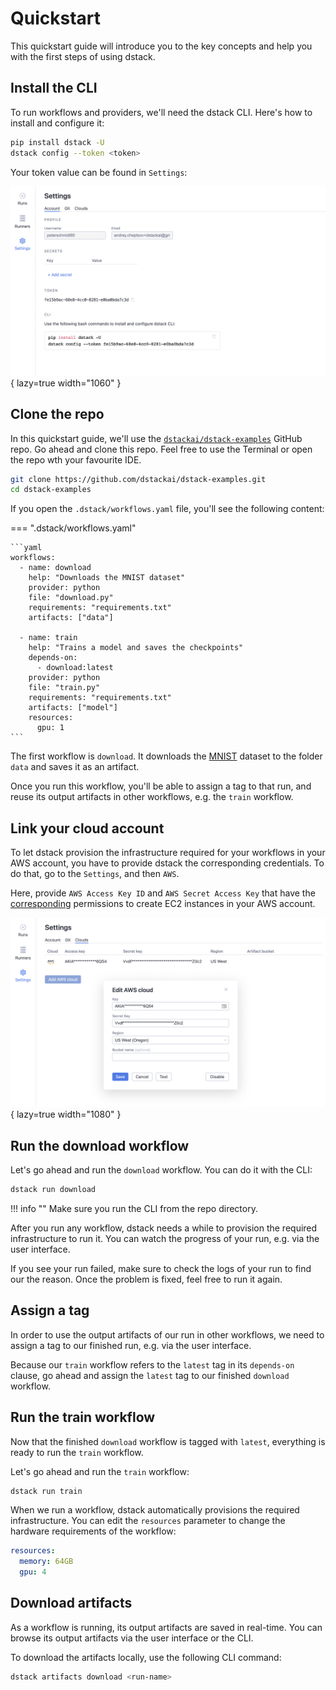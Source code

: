 # Quickstart

This quickstart guide will introduce you to the key concepts and help you with the first steps of using dstack.

## Install the CLI

To run workflows and providers, we'll need the dstack CLI. Here's how to install and configure it:

```bash
pip install dstack -U
dstack config --token <token> 
```

Your token value can be found in `Settings`:

![](images/dstack_quickstart_token.png){ lazy=true width="1060" }

## Clone the repo

In this quickstart guide, we'll use the 
[`dstackai/dstack-examples`](https://github.com/dstackai/dstack-examples) GitHub repo. Go ahead and clone this 
repo. Feel free to use the Terminal or open the repo wth your favourite IDE.

```bash
git clone https://github.com/dstackai/dstack-examples.git
cd dstack-examples
```

If you open the `.dstack/workflows.yaml` file, you'll see the following content:

=== ".dstack/workflows.yaml"

    ```yaml
    workflows:
      - name: download
        help: "Downloads the MNIST dataset"
        provider: python
        file: "download.py"
        requirements: "requirements.txt"
        artifacts: ["data"]

      - name: train
        help: "Trains a model and saves the checkpoints"
        depends-on:
          - download:latest
        provider: python
        file: "train.py"
        requirements: "requirements.txt"
        artifacts: ["model"]
        resources:
          gpu: 1
    ```

[//]: # (Migrate to PyTorch Lightning)

[//]: # (TODO: Add a Streamlit app example)

The first workflow is `download`. It downloads the [MNIST](http://yann.lecun.com/exdb/mnist/) dataset
to the folder `data` and saves it as an artifact.

Once you run this workflow, you'll be able to assign a tag to that run, and reuse its output artifacts
in other workflows, e.g. the `train` workflow.

## Link your cloud account

To let dstack provision the infrastructure required for your workflows in your AWS account, you have to provide
dstack the corresponding credentials. To do that, go to the `Settings`, and then `AWS`.

Here, provide `AWS Access Key ID` and `AWS Secret Access Key` that have the
[corresponding](runners.md#on-demand-runners) permissions to create EC2 instances in your AWS account.

![](images/dstack_on_demand_settings.png){ lazy=true width="1080" }

## Run the download workflow

Let's go ahead and run the `download` workflow. You can do it with the CLI:

```bash
dstack run download
```

!!! info ""
    Make sure you run the CLI from the repo directory.    

After you run any workflow, dstack needs a while to provision the required infrastructure to run it. 
You can watch the progress of your run, e.g. via the user interface.

If you see your run failed, make sure to check the logs of your run to find our the reason. Once the problem 
is fixed, feel free to run it again.

## Assign a tag

In order to use the output artifacts of our run in other workflows, we need to assign a tag to our finished run, e.g.
via the user interface.

Because our `train` workflow refers to the `latest` tag in its `depends-on` clause, go ahead and assign the `latest`
tag to our finished `download` workflow.

[//]: # (TODO: Consider auto-tagging with latest)

## Run the train workflow

Now that the finished `download` workflow is tagged with `latest`, everything is ready to run the `train` workflow.

Let's go ahead and run the `train` workflow:

```bash
dstack run train
```

[//]: # (TODO: Tell how to pass arguments)

When we run a workflow, dstack automatically provisions the required infrastructure.
You can edit the `resources` parameter to change the hardware requirements of the workflow:

```yaml
resources:
  memory: 64GB
  gpu: 4
```

## Download artifacts

As a workflow is running, its output artifacts are saved in real-time.
You can browse its output artifacts via the user interface or the CLI.

To download the artifacts locally, use the following CLI command:

```bash
dstack artifacts download <run-name>
```

[//]: # (TODO: Add screenshots)

[//]: # (TODO: Mention artifacts upload)